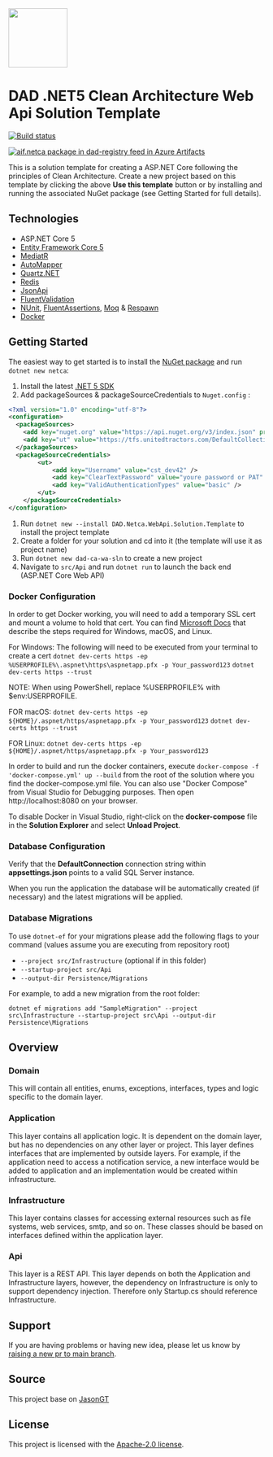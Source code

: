  <img width="116" height="116" src="https://raw.githubusercontent.com/jasontaylordev/CleanArchitecture/main/.github/icon.png"  alt=""/>

# DAD .NET5 Clean Architecture Web Api Solution Template
[![Build status](https://tfs.unitedtractors.com/DefaultCollection/Mobile%20Web%20Development/_apis/build/status/netca-CI)](https://tfs.unitedtractors.com/DefaultCollection/Mobile%20Web%20Development/_build/latest?definitionId=665)

[![aif.netca package in dad-registry feed in Azure Artifacts](https://tfs.unitedtractors.com/DefaultCollection/_apis/public/Packaging/Feeds/f638be01-a0c6-4302-ae05-45ba95464364/Packages/791d0990-f814-427a-8f2c-cca0d2c01f46/Badge)](https://tfs.unitedtractors.com/DefaultCollection/_Packaging?feed=f638be01-a0c6-4302-ae05-45ba95464364&package=791d0990-f814-427a-8f2c-cca0d2c01f46&preferRelease=true&_a=package)
<br/>

This is a solution template for creating a ASP.NET Core following the principles of Clean Architecture. Create a new project based on this template by clicking the above **Use this template** button or by installing and running the associated NuGet package (see Getting Started for full details).

## Technologies

* ASP.NET Core 5
* [Entity Framework Core 5](https://docs.microsoft.com/en-us/ef/core/)
* [MediatR](https://github.com/jbogard/MediatR)
* [AutoMapper](https://automapper.org/)
* [Quartz.NET](https://www.quartz-scheduler.net/)
* [Redis](https://redis.io/)
* [JsonApi](httpshttps://jsonapi.org/)
* [FluentValidation](https://fluentvalidation.net/)
* [NUnit](https://nunit.org/), [FluentAssertions](https://fluentassertions.com/), [Moq](https://github.com/moq) & [Respawn](https://github.com/jbogard/Respawn)
* [Docker](https://www.docker.com/)

## Getting Started

The easiest way to get started is to install the [NuGet package](https://tfs.unitedtractors.com/DefaultCollection/_Packaging?feed=f638be01-a0c6-4302-ae05-45ba95464364&package=791d0990-f814-427a-8f2c-cca0d2c01f46&preferRelease=true&_a=package) and run `dotnet new netca`:

1. Install the latest [.NET 5 SDK](https://dotnet.microsoft.com/download/dotnet/5.0)
2. Add packageSources & packageSourceCredentials to `Nuget.config` : 
```xml
<?xml version="1.0" encoding="utf-8"?>
<configuration>
  <packageSources>
    <add key="nuget.org" value="https://api.nuget.org/v3/index.json" protocolVersion="3" />
    <add key="ut" value="https://tfs.unitedtractors.com/DefaultCollection/_packaging/dad-registry/nuget/v3/index.json" />
  </packageSources>
  <packageSourceCredentials>
        <ut> 
            <add key="Username" value="cst_dev42" />
            <add key="ClearTextPassword" value="youre password or PAT" />
            <add key="ValidAuthenticationTypes" value="basic" /> 
        </ut>
    </packageSourceCredentials>
</configuration>
``` 
1. Run `dotnet new --install DAD.Netca.WebApi.Solution.Template` to install the project template
2. Create a folder for your solution and cd into it (the template will use it as project name)
3. Run `dotnet new dad-ca-wa-sln` to create a new project
4. Navigate to `src/Api` and run `dotnet run` to launch the back end (ASP.NET Core Web API)

### Docker Configuration

In order to get Docker working, you will need to add a temporary SSL cert and mount a volume to hold that cert.
You can find [Microsoft Docs](https://docs.microsoft.com/en-us/aspnet/core/security/docker-https?view=aspnetcore-3.1) that describe the steps required for Windows, macOS, and Linux.

For Windows:
The following will need to be executed from your terminal to create a cert
`dotnet dev-certs https -ep %USERPROFILE%\.aspnet\https\aspnetapp.pfx -p Your_password123`
`dotnet dev-certs https --trust`

NOTE: When using PowerShell, replace %USERPROFILE% with $env:USERPROFILE.

FOR macOS:
`dotnet dev-certs https -ep ${HOME}/.aspnet/https/aspnetapp.pfx -p Your_password123`
`dotnet dev-certs https --trust`

FOR Linux:
`dotnet dev-certs https -ep ${HOME}/.aspnet/https/aspnetapp.pfx -p Your_password123`

In order to build and run the docker containers, execute `docker-compose -f 'docker-compose.yml' up --build` from the root of the solution where you find the docker-compose.yml file.  You can also use "Docker Compose" from Visual Studio for Debugging purposes.
Then open http://localhost:8080 on your browser.

To disable Docker in Visual Studio, right-click on the **docker-compose** file in the **Solution Explorer** and select **Unload Project**.

### Database Configuration

Verify that the **DefaultConnection** connection string within **appsettings.json** points to a valid SQL Server instance.

When you run the application the database will be automatically created (if necessary) and the latest migrations will be applied.

### Database Migrations

To use `dotnet-ef` for your migrations please add the following flags to your command (values assume you are executing from repository root)

* `--project src/Infrastructure` (optional if in this folder)
* `--startup-project src/Api`
* `--output-dir Persistence/Migrations`

For example, to add a new migration from the root folder:

`dotnet ef migrations add "SampleMigration" --project src\Infrastructure --startup-project src\Api --output-dir Persistence\Migrations`

## Overview

### Domain

This will contain all entities, enums, exceptions, interfaces, types and logic specific to the domain layer.

### Application

This layer contains all application logic. It is dependent on the domain layer, but has no dependencies on any other layer or project. This layer defines interfaces that are implemented by outside layers. For example, if the application need to access a notification service, a new interface would be added to application and an implementation would be created within infrastructure.

### Infrastructure

This layer contains classes for accessing external resources such as file systems, web services, smtp, and so on. These classes should be based on interfaces defined within the application layer.

### Api

This layer is a REST API. This layer depends on both the Application and Infrastructure layers, however, the dependency on Infrastructure is only to support dependency injection. Therefore only Startup.cs should reference Infrastructure.

## Support

If you are having problems or having new idea, please let us know by [raising a new pr to main branch](https://tfs.unitedtractors.com/DefaultCollection/Mobile%20Web%20Development/_git/netca/pullrequests).

## Source

This project base on [JasonGT](https://github.com/JasonGT/CleanArchitecture)

## License

This project is licensed with the [Apache-2.0 license](LICENSE).